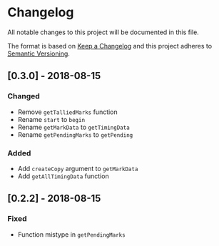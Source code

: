 # Changelog
All notable changes to this project will be documented in this file.

The format is based on [Keep a Changelog](http://keepachangelog.com/en/1.0.0/)
and this project adheres to [Semantic Versioning](http://semver.org/spec/v2.0.0.html).

## [0.3.0] - 2018-08-15
### Changed
- Remove `getTalliedMarks` function
- Rename `start` to `begin`
- Rename `getMarkData` to `getTimingData`
- Rename `getPendingMarks` to `getPending`

### Added
- Add `createCopy` argument to `getMarkData`
- Add `getAllTimingData` function

## [0.2.2] - 2018-08-15
### Fixed
- Function mistype in `getPendingMarks`
